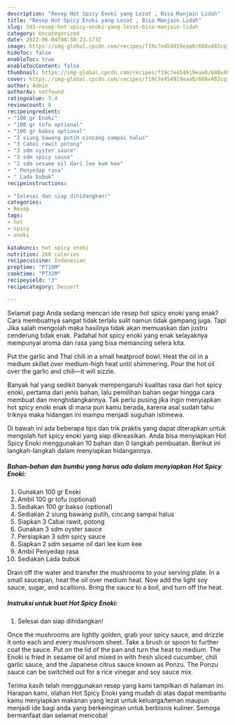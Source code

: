 ```yaml
---
description: "Resep Hot Spicy Enoki yang Lezat , Bisa Manjain Lidah"
title: "Resep Hot Spicy Enoki yang Lezat , Bisa Manjain Lidah"
slug: 593-resep-hot-spicy-enoki-yang-lezat-bisa-manjain-lidah
category: Uncategorized
date: 2022-06-04T08:58:23.573Z
image: https://img-global.cpcdn.com/recipes/f19c7e454919eaa0/680x482cq70/hot-spicy-enoki-foto-resep-utama.jpg
hideToc: false
enableToc: true
enableTocContent: false
thumbnail: https://img-global.cpcdn.com/recipes/f19c7e454919eaa0/680x482cq70/hot-spicy-enoki-foto-resep-utama.jpg
cover: https://img-global.cpcdn.com/recipes/f19c7e454919eaa0/680x482cq70/hot-spicy-enoki-foto-resep-utama.jpg
author: Admin
authorAv: notfound
ratingvalue: 3.4
reviewcount: 8
recipeingredient:
- "100 gr Enoki"
- "100 gr tofu optional"
- "100 gr bakso optional"
- "2 siung bawang putih cincang sampai halus"
- "3 Cabai rawit potong"
- "3 sdm oyster sauce"
- "3 sdm spicy sauce"
- "2 sdm sesame oil dari lee kum kee"
- " Penyedap rasa"
- " Lada bubuk"
recipeinstructions:

- "Selesai dan siap dihidangkan!"
categories:
- Resep
tags:
- hot
- spicy
- enoki

katakunci: hot spicy enoki 
nutrition: 260 calories
recipecuisine: Indonesian
preptime: "PT16M"
cooktime: "PT32M"
recipeyield: "3"
recipecategory: Dessert

---
```



Selamat pagi Anda sedang mencari ide resep hot spicy enoki yang enak? Cara membuatnya sangat tidak terlalu sulit namun tidak gampang juga. Tapi Jika salah mengolah maka hasilnya tidak akan memuaskan dan justru cenderung tidak enak. Padahal hot spicy enoki yang enak selayaknya mempunyai aroma dan rasa yang bisa memancing selera kita.


Put the garlic and Thai chili in a small heatproof bowl. Heat the oil in a medium skillet over medium-high heat until shimmering. Pour the hot oil over the garlic and chili—it will sizzle.

Banyak hal yang sedikit banyak mempengaruhi kualitas rasa dari hot spicy enoki, pertama dari jenis bahan, lalu pemilihan bahan segar hingga cara membuat dan menghidangkannya. Tak perlu pusing jika ingin menyiapkan hot spicy enoki enak di mana pun kamu berada, karena asal sudah tahu triknya maka hidangan ini mampu menjadi suguhan istimewa.


Di bawah ini ada beberapa tips dan trik praktis yang dapat diterapkan untuk mengolah hot spicy enoki yang siap dikreasikan. Anda bisa menyiapkan Hot Spicy Enoki menggunakan 10 bahan dan 0 langkah pembuatan. Berikut ini langkah-langkah dalam menyiapkan hidangannya.

<!--inarticleads1-->

##### Bahan-bahan dan bumbu yang harus ada dalam menyiapkan Hot Spicy Enoki:

1. Gunakan 100 gr Enoki
1. Ambil 100 gr tofu (optional)
1. Sediakan 100 gr bakso (optional)
1. Sediakan 2 siung bawang putih, cincang sampai halus
1. Siapkan 3 Cabai rawit, potong
1. Gunakan 3 sdm oyster sauce
1. Persiapkan 3 sdm spicy sauce
1. Siapkan 2 sdm sesame oil dari lee kum kee
1. Ambil  Penyedap rasa
1. Sediakan  Lada bubuk


Drain off the water and transfer the mushrooms to your serving plate. In a small saucepan, heat the oil over medium heat. Now add the light soy sauce, sugar, and scallions. Bring the sauce to a boil, and turn off the heat. 

<!--inarticleads2-->

##### Instruksi untuk buat Hot Spicy Enoki:


1. Selesai dan siap dihidangkan!

Once the mushrooms are lightly golden, grab your spicy sauce, and drizzle it onto each and every mushroom sheet. Take a brush or spoon to further coat the sauce. Put on the lid of the pan and turn the heat to medium. The Enoki is fried in sesame oil and mixed in with fresh sliced cucumber, chili garlic sauce, and the Japanese citrus sauce known as Ponzu. The Ponzu sauce can be switched out for a rice vinegar and soy sauce mix. 

Terima kasih telah menggunakan resep yang kami tampilkan di halaman ini. Harapan kami, olahan Hot Spicy Enoki yang mudah di atas dapat membantu kamu menyiapkan makanan yang lezat untuk keluarga/teman maupun menjadi ide bagi anda yang berkeinginan untuk berbisnis kuliner. Semoga bermanfaat dan selamat mencoba!
